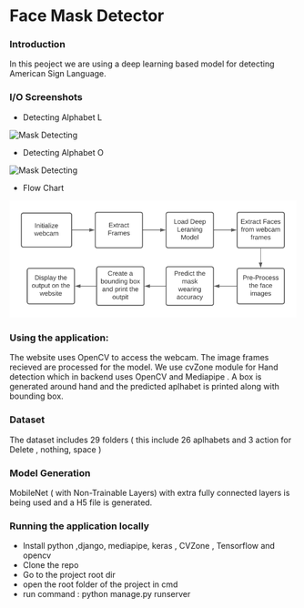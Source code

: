 # Face Mask Detector

### Introduction

In this peoject we are using a deep learning based model for detecting American Sign Language.

### I/O Screenshots

- Detecting Alphabet L
 
![Mask Detecting](https://github.com/PrakharJindal/Face-Mask-Detection/blob/main/media/Prediction_alpha_L(Small).png)

- Detecting Alphabet O
 
![Mask Detecting](https://github.com/PrakharJindal/Face-Mask-Detection/blob/main/media/Prediction_alpha_O(Small).png)

- Flow Chart
 
![Flow Chart](https://github.com/PrakharJindal/Face-Mask-Detection/blob/main/media/flowchart(Small).png)

### Using the application:

The website uses OpenCV to access the webcam. The image frames recieved are processed for the model. We use cvZone module for Hand detection which in backend uses OpenCV and Mediapipe . A box is generated around hand and the predicted aplhabet is printed along with bounding box.

### Dataset

The dataset includes 29 folders ( this include 26 aplhabets and 3 action for Delete , nothing, space )

### Model Generation

MobileNet ( with Non-Trainable Layers) with extra fully connected layers is being used and a H5 file is generated.

### Running the application locally

- Install python ,django, mediapipe, keras , CVZone , Tensorflow and opencv 
- Clone the repo
- Go to the project root dir
- open the root folder of the project in cmd
- run command : python manage.py runserver

